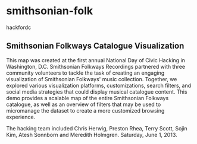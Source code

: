 smithsonian-folk
================

hackfordc

## Smithsonian Folkways Catalogue Visualization

This map was created at the first annual National Day of Civic Hacking in Washington, D.C. Smithsonian Folkways Recordings partnered with three community volunteers to tackle the task of creating an engaging visualization of Smithsonian Folkways' music collection. Together, we explored various visualization platforms, customizations, search filters, and social media strategies that could display musical catalogue content. This demo provides a scalable map of the entire Smithsonian Folkways catalogue, as well as an overview of filters that may be used to micromanage the dataset to create a more customized browsing experience. 

The hacking team included Chris Herwig, Preston Rhea, Terry Scott, Sojin Kim, Atesh Sonnborn and Meredith Holmgren. Saturday, June 1, 2013. 

